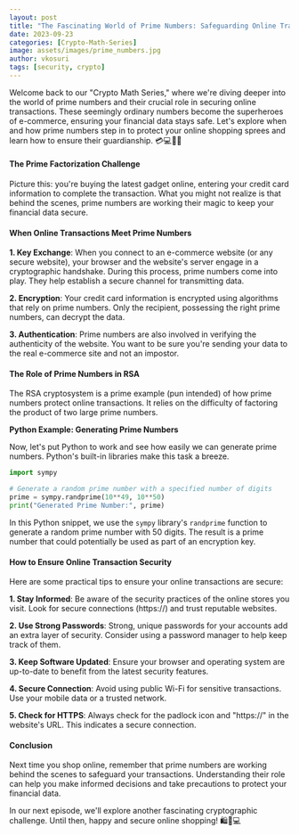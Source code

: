 ```yaml
---
layout: post
title: "The Fascinating World of Prime Numbers: Safeguarding Online Transactions 🌟🔐"
date: 2023-09-23
categories: [Crypto-Math-Series]
image: assets/images/prime_numbers.jpg
author: vkosuri
tags: [security, crypto]
---
```


Welcome back to our "Crypto Math Series," where we're diving deeper into the world of prime numbers and their crucial role in securing online transactions. These seemingly ordinary numbers become the superheroes of e-commerce, ensuring your financial data stays safe. Let's explore when and how prime numbers step in to protect your online shopping sprees and learn how to ensure their guardianship. 💳💻🔢✨

#### The Prime Factorization Challenge

Picture this: you're buying the latest gadget online, entering your credit card information to complete the transaction. What you might not realize is that behind the scenes, prime numbers are working their magic to keep your financial data secure.

#### When Online Transactions Meet Prime Numbers

**1. Key Exchange**: When you connect to an e-commerce website (or any secure website), your browser and the website's server engage in a cryptographic handshake. During this process, prime numbers come into play. They help establish a secure channel for transmitting data.

**2. Encryption**: Your credit card information is encrypted using algorithms that rely on prime numbers. Only the recipient, possessing the right prime numbers, can decrypt the data.

**3. Authentication**: Prime numbers are also involved in verifying the authenticity of the website. You want to be sure you're sending your data to the real e-commerce site and not an impostor.

#### The Role of Prime Numbers in RSA

The RSA cryptosystem is a prime example (pun intended) of how prime numbers protect online transactions. It relies on the difficulty of factoring the product of two large prime numbers.

**Python Example: Generating Prime Numbers**

Now, let's put Python to work and see how easily we can generate prime numbers. Python's built-in libraries make this task a breeze. 

```python
import sympy

# Generate a random prime number with a specified number of digits
prime = sympy.randprime(10**49, 10**50)
print("Generated Prime Number:", prime)
```

In this Python snippet, we use the `sympy` library's `randprime` function to generate a random prime number with 50 digits. The result is a prime number that could potentially be used as part of an encryption key.

#### How to Ensure Online Transaction Security

Here are some practical tips to ensure your online transactions are secure:

**1. Stay Informed**: Be aware of the security practices of the online stores you visit. Look for secure connections (https://) and trust reputable websites.

**2. Use Strong Passwords**: Strong, unique passwords for your accounts add an extra layer of security. Consider using a password manager to help keep track of them.

**3. Keep Software Updated**: Ensure your browser and operating system are up-to-date to benefit from the latest security features.

**4. Secure Connection**: Avoid using public Wi-Fi for sensitive transactions. Use your mobile data or a trusted network.

**5. Check for HTTPS**: Always check for the padlock icon and "https://" in the website's URL. This indicates a secure connection.

#### Conclusion

Next time you shop online, remember that prime numbers are working behind the scenes to safeguard your transactions. Understanding their role can help you make informed decisions and take precautions to protect your financial data.

In our next episode, we'll explore another fascinating cryptographic challenge. Until then, happy and secure online shopping! 🛍️🔐💻